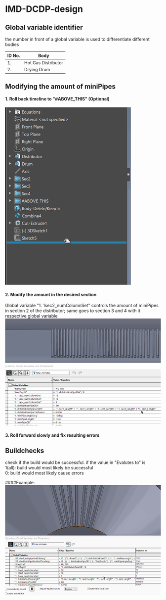 # IMD-DCDP-design
## Global variable identifier
the number in front of a global variable is used to differentiate different bodies 

| ID No.  | Body |
| ------------- | ------------- |
| 1.  | Hot Gas Distributor  |
| 2.  | Drying Drum  |

## Modifying the amount of miniPipes 
#### 1. Roll back timeline to "#ABOVE_THIS" (Optional)
![](https://github.com/saltyfishie98/IMD-DCDP-design/blob/master/assets/miniPipeNumDemo_step1.gif)

#### 2. Modify the amount in the desired section
Global variable "1. 1sec2_numColumnSet" controls the amount of miniPipes in section 2 of the 
distributor; same goes to section 3 and 4 with it respective global variable
![](https://github.com/saltyfishie98/IMD-DCDP-design/blob/master/assets/miniPipeNumDemo_step2.gif)

#### 3. Roll forward slowly and fix resulting errors

## Buildchecks
check if the build would be successful. if the value in "Evalutes to" is <br/>
1(all): build would most likely be successful <br/>
0: build would most likely cause errors <br/>	

####Example:
![](https://github.com/saltyfishie98/IMD-DCDP-design/blob/master/assets/checksDemo.gif)
